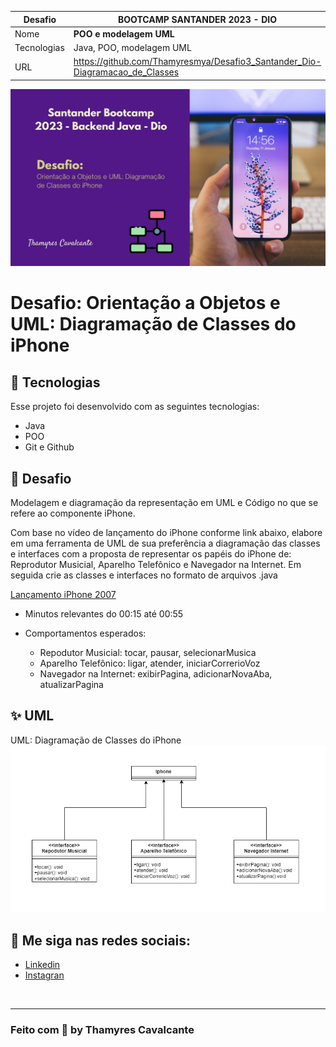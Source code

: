 
| Desafio | BOOTCAMP SANTANDER 2023 - DIO  |
| -------------  |--------------------------------|
| Nome        | **POO e modelagem UML**  
| Tecnologias | Java, POO, modelagem UML                
| URL         | https://github.com/Thamyresmya/Desafio3_Santander_Dio-Diagramacao_de_Classes


![](geral/Capa.jpg)


# Desafio: Orientação a Objetos e UML: Diagramação de Classes do iPhone


## 🚀 Tecnologias

Esse projeto foi desenvolvido com as seguintes tecnologias:

- Java
- POO
- Git e Github


## 🎯 Desafio

Modelagem e diagramação da representação em UML e Código no que se refere ao componente iPhone.

Com base no vídeo de lançamento do iPhone conforme link abaixo, elabore em uma ferramenta de UML de sua preferência a diagramação das classes e interfaces com a proposta de representar os papéis do iPhone de: Reprodutor Musicial, Aparelho Telefônico e Navegador na Internet. Em seguida crie as classes e interfaces no formato de arquivos .java

[Lançamento iPhone 2007](https://www.youtube.com/watch?v=9ou608QQRq8)

* Minutos relevantes do 00:15 até 00:55
  
* Comportamentos esperados:
  - Repodutor Musicial: tocar, pausar, selecionarMusica
  - Aparelho Telefônico: ligar, atender, iniciarCorrerioVoz
  - Navegador na Internet: exibirPagina, adicionarNovaAba, atualizarPagina


## ✨ UML
UML: Diagramação de Classes do iPhone
![UML: Diagramação de Classes do iPhone](geral/UML_Iphone.drawio.png)


## 🔗 Me siga nas redes sociais:
- [Linkedin](https://www.linkedin.com/in/thamyrescavalcante/)
- [Instagran](https://www.instagram.com/thamyres__cavalcante/)

<br>

---

### Feito com 💜 by Thamyres Cavalcante